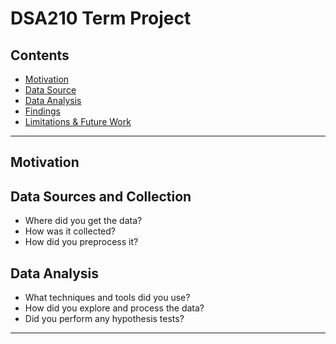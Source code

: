 # DSA210 Term Project

## Contents
- [Motivation](#motivation)
- [Data Source](#data-source)
- [Data Analysis](#data-analysis)
- [Findings](#findings)
- [Limitations & Future Work](#limitations--future-work)

---

## Motivation

## Data Sources and Collection
- Where did you get the data?
- How was it collected?
- How did you preprocess it?

## Data Analysis
- What techniques and tools did you use?
- How did you explore and process the data?
- Did you perform any hypothesis tests?

---
